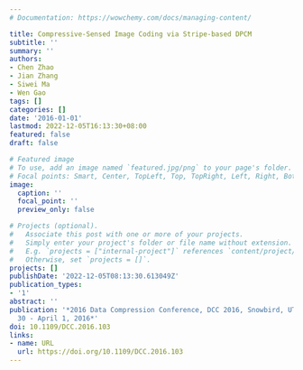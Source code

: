 ```yaml
---
# Documentation: https://wowchemy.com/docs/managing-content/

title: Compressive-Sensed Image Coding via Stripe-based DPCM
subtitle: ''
summary: ''
authors:
- Chen Zhao
- Jian Zhang
- Siwei Ma
- Wen Gao
tags: []
categories: []
date: '2016-01-01'
lastmod: 2022-12-05T16:13:30+08:00
featured: false
draft: false

# Featured image
# To use, add an image named `featured.jpg/png` to your page's folder.
# Focal points: Smart, Center, TopLeft, Top, TopRight, Left, Right, BottomLeft, Bottom, BottomRight.
image:
  caption: ''
  focal_point: ''
  preview_only: false

# Projects (optional).
#   Associate this post with one or more of your projects.
#   Simply enter your project's folder or file name without extension.
#   E.g. `projects = ["internal-project"]` references `content/project/deep-learning/index.md`.
#   Otherwise, set `projects = []`.
projects: []
publishDate: '2022-12-05T08:13:30.613049Z'
publication_types:
- '1'
abstract: ''
publication: '*2016 Data Compression Conference, DCC 2016, Snowbird, UT, USA, March
  30 - April 1, 2016*'
doi: 10.1109/DCC.2016.103
links:
- name: URL
  url: https://doi.org/10.1109/DCC.2016.103
---
```

